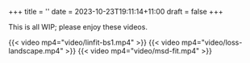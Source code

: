 +++
title = ''
date = 2023-10-23T19:11:14+11:00
draft = false
+++

This is all WIP; please enjoy these videos.

{{< video mp4="video/linfit-bs1.mp4" >}}
{{< video mp4="video/loss-landscape.mp4" >}}
{{< video mp4="video/msd-fit.mp4" >}}
